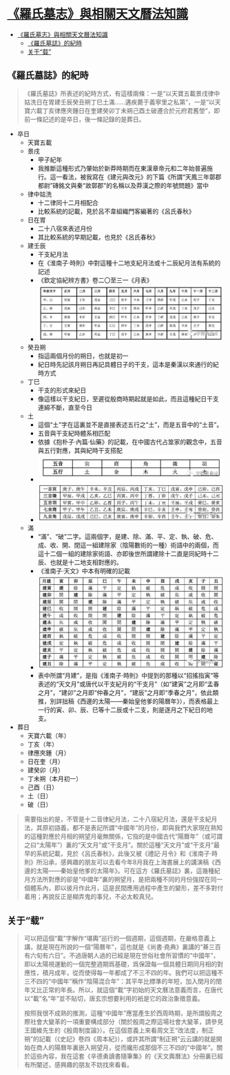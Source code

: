 # [《羅氏墓志》與相關天文曆法知識](https://mp.weixin.qq.com/s/jp9tD3bSneu0zVMy_iiCEQ)

- [《羅氏墓志》與相關天文曆法知識](#羅氏墓志與相關天文曆法知識)
  - [《羅氏墓誌》的紀時](#羅氏墓誌的紀時)
  - [关于“载”](#关于载)

## 《羅氏墓誌》的紀時

> 《羅氏墓誌》所表述的紀時方式，有這樣兩條：一是“以天寶五載景戌律中姑洗日在胃建壬辰癸丑朔丁巳土滿……遘疾薨于義寧里之私第”，一是“以天寶六載丁亥律應夾鍾日在奎建癸卯丁未朔己酉土破遷合於元府君舊塋”，即前一條記述的是卒日，後一條記錄的是葬日。

- 卒日
  - 天寶五載
  - 景戌
    - 甲子紀年
    - 我推斷這種形式乃肇始於新莽時期而在東漢章帝元和二年始普遍施行。這一看法，被我寫在《建元與改元》的下篇《所謂“天鳳三年鄣郡都尉”磚銘文與秦“故鄣郡”的名稱以及莽漢之際的年號問題》當中
  - 律中姑洗
    - 十二律同十二月相配合
    - 比較系統的記載，見於呂不韋組織門客編著的《呂氏春秋》
  - 日在胃
    - 二十八宿來表述月份
    - 其比較系統的早期記載，也見於《呂氏春秋》
  - 建壬辰
    - 干支紀月法
    - 在《淮南子·時則》中對這種十二地支紀月法或十二辰紀月法有系統的記述
    - 《欽定協紀辨方書》卷二〇至三一《月表》
    - ![ganzhi](img/ganzhi.jpg)
  - 癸丑朔
    - 指這兩個月份的朔日，也就是初一
    - 紀日時先記該月朔日再記具體日子的干支，這本是秦漢以來通行的紀時方式
  - 丁巳
    - 干支的形式來紀日
    - 像這樣以干支紀日，至遲從殷商時期起就是如此，而且這種紀日干支連綿不斷，直至今日
  - 土
    - 這個“土”字在這裏並不是直接表述五行之“土”，而是五音中的“土音”。
    - 五音與干支紀時體系相匹配
    - 依據《抱朴子·內篇·仙藥》的記載，在中國古代占筮家的觀念中，五音與五行對應，其與紀時干支搭配
    - ![wuyin](img/wuyin.jpg)
    - ![wuyinganzhi](img/wuyinganzhi.jpg)
  - 滿
    - “滿”、“破”二字。這兩個字，是建、除、滿、平、定、執、破、危、成、收、開、閉這一組建除家（陰陽數術的一種）術語中的兩個，而這十二個一組的建除家術語、亦即後世所謂建除十二直是同紀時十二辰、也就是十二地支相對應的。
    - 《淮南子·天文》中本有明確的記載
    - ![jianchu](./img/jianchu.jpg)
    - 表中所謂“月建”，是指《淮南子·時則》中提到的那種以“招搖指寅”等表述的“天文月”或唐代以干支紀月的“干支月”（如“建寅”之月即“孟春之月”，“建卯”之月即“仲春之月”，“建辰”之月即“季春之月”，依此類推，別詳拙稿《西邊的太陽——秦始皇他爹的陽曆年》），而表格最上一行的寅、卯、辰、巳等十二辰或十二支，則是逐月之下紀日的地支。
- 葬日
  - 天寶六載（年）
  - 丁亥（年）
  - 律應夾鍾（月）
  - 日在奎（月）
  - 建癸卯（月）
  - 丁未朔（本月初一）
  - 己酉（日）
  - 土（日）
  - 破（日）

> 需要指出的是，不管是十二音律紀月法，二十八宿紀月法，還是干支紀月法，其原初語義，都不是表記所謂“中國年”的月份，即與我們大家現在熟知的這種對應於月相的朔望月毫無關係，它指的是中國古代“陽曆年”（或可謂之曰“太陽年”）裏的“天文月”或“干支月”。關於這種“天文月”或“干支月”最早的系統記載，見於《呂氏春秋》，此後又被《禮記·月令》和《淮南子·時則》所沿承，感興趣的朋友可以去看今年8月我在上海書展上的講演稿《西邊的太陽——秦始皇他爹的太陽年》。可在這方《羅氏墓誌》裏，這幾種紀月方法所對應的卻是“中國年”裏的朔望月，是把兩種不同的月份強捏在同一個體系內，即以彼月作此月，這是民間應用過程中產生的變形，差不多對付着用；再說反正是糊弄鬼的事兒，不必太較真兒。

## 关于“载”

> 可以把這個“載”字解作“堪輿”巡行的一個週期，這個週期，在嚴格意義上講，就是現在所說的一個“陽曆年”，這也就是《尚書·堯典》裏講的“朞三百有六旬有六日”。不過唐朝人過的已經是現在世俗社會所習慣的“中國年”，即以太陽視運動的一個完整週期爲基礎，爲保證每一個具體日期同月相的對應性，積月成年，從而使得每一年都成了不三不四的年。我們可以把這種不三不四的“中國年”稱作“陰陽混合年”：其平年比標準的年短，加入閏月的閏年又比正常的年長。所以，就這個“載”字初始的天文曆法意義而言，在唐代以“載”名“年”並不貼切，唐玄宗想要利用的衹是它的政治象徵意義。
> 
> 按照我很不成熟的推測，這種“中國年”應當產生於西周時期，是所謂殷周之際社會大變革的一項重要構成部分（關於殷周之際這場社會大變革，請參見王國維先生的《殷周制度論》）。在這個意義上來看周文王“改法度，制正朔”的記載（《史記》卷四《周本紀》），或許其所謂“制正朔”云云講的就是開始在商人的陽曆年裏嵌入朔望月，從而纔形成那個不三不四的“中國年”。關於這些內容，我在這套《辛德勇讀書隨筆集》的《天文輿曆法》分冊裏已經有所闡述，感興趣的朋友不妨找來看看。